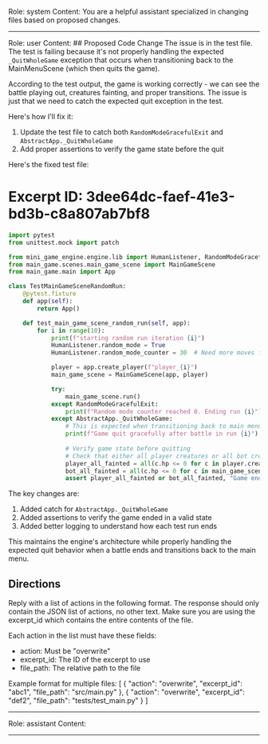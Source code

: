 Role: system
Content: You are a helpful assistant specialized in changing files based on proposed changes.
__________________
Role: user
Content: ## Proposed Code Change
The issue is in the test file. The test is failing because it's not properly handling the expected `_QuitWholeGame` exception that occurs when transitioning back to the MainMenuScene (which then quits the game).

According to the test output, the game is working correctly - we can see the battle playing out, creatures fainting, and proper transitions. The issue is just that we need to catch the expected quit exception in the test.

Here's how I'll fix it:

1. Update the test file to catch both `RandomModeGracefulExit` and `AbstractApp._QuitWholeGame`
2. Add proper assertions to verify the game state before the quit

Here's the fixed test file:

# Excerpt ID: 3dee64dc-faef-41e3-bd3b-c8a807ab7bf8
```python main_game/tests/test_main_game_scene.py
import pytest
from unittest.mock import patch

from mini_game_engine.engine.lib import HumanListener, RandomModeGracefulExit, AbstractApp
from main_game.scenes.main_game_scene import MainGameScene
from main_game.main import App

class TestMainGameSceneRandomRun:
    @pytest.fixture
    def app(self):
        return App()

    def test_main_game_scene_random_run(self, app):
        for i in range(10):
            print(f"starting random run iteration {i}")
            HumanListener.random_mode = True
            HumanListener.random_mode_counter = 30  # Need more moves for battle scene

            player = app.create_player(f"player_{i}")
            main_game_scene = MainGameScene(app, player)

            try:
                main_game_scene.run()
            except RandomModeGracefulExit:
                print(f"Random mode counter reached 0. Ending run {i}")
            except AbstractApp._QuitWholeGame:
                # This is expected when transitioning back to main menu and quitting
                print(f"Game quit gracefully after battle in run {i}")
                
                # Verify game state before quitting
                # Check that either all player creatures or all bot creatures are fainted
                player_all_fainted = all(c.hp <= 0 for c in player.creatures)
                bot_all_fainted = all(c.hp <= 0 for c in main_game_scene.bot.creatures)
                assert player_all_fainted or bot_all_fainted, "Game ended without a clear winner"
```

The key changes are:
1. Added catch for `AbstractApp._QuitWholeGame`
2. Added assertions to verify the game ended in a valid state
3. Added better logging to understand how each test run ends

This maintains the engine's architecture while properly handling the expected quit behavior when a battle ends and transitions back to the main menu.

## Directions
Reply with a list of actions in the following format. The response should only contain the JSON list of actions, no other text.
Make sure you are using the excerpt_id which contains the entire contents of the file.

Each action in the list must have these fields:
- action: Must be "overwrite"
- excerpt_id: The ID of the excerpt to use
- file_path: The relative path to the file

Example format for multiple files:
[
    {
        "action": "overwrite",
        "excerpt_id": "abc1",
        "file_path": "src/main.py"
    },
    {
        "action": "overwrite",
        "excerpt_id": "def2",
        "file_path": "tests/test_main.py"
    }
]
__________________
Role: assistant
Content: 
__________________
